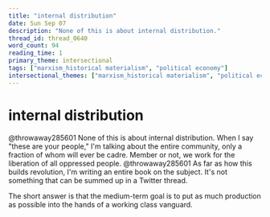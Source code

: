 ```yaml
---
title: "internal distribution"
date: Sun Sep 07
description: "None of this is about internal distribution."
thread_id: thread_0640
word_count: 94
reading_time: 1
primary_theme: intersectional
tags: ["marxism_historical materialism", "political economy"]
intersectional_themes: ["marxism_historical materialism", "political economy"]
---
```


# internal distribution

@throwaway285601 None of this is about internal distribution. When I say "these are your people," I'm talking about the entire community, only a fraction of whom will ever be cadre. Member or not, we work for the liberation of all oppressed people. @throwaway285601 As far as how this builds revolution, I'm writing an entire book on the subject. It's not something that can be summed up in a Twitter thread.

The short answer is that the medium-term goal is to put as much production as possible into the hands of a working class vanguard.